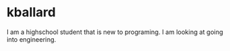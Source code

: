 # kballard
I am a highschool student that is new to programing. 
I am looking at going into engineering. 
